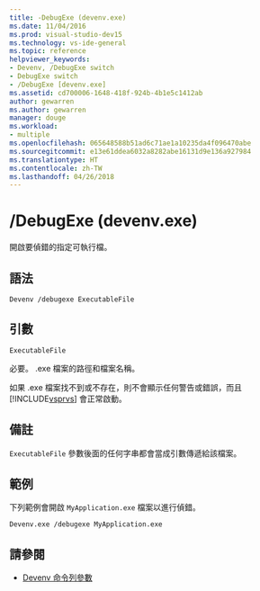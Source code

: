 ```yaml
---
title: -DebugExe (devenv.exe)
ms.date: 11/04/2016
ms.prod: visual-studio-dev15
ms.technology: vs-ide-general
ms.topic: reference
helpviewer_keywords:
- Devenv, /DebugExe switch
- DebugExe switch
- /DebugExe [devenv.exe]
ms.assetid: cd700006-1648-418f-924b-4b1e5c1412ab
author: gewarren
ms.author: gewarren
manager: douge
ms.workload:
- multiple
ms.openlocfilehash: 065648588b51ad6c71ae1a10235da4f096470abe
ms.sourcegitcommit: e13e61ddea6032a8282abe16131d9e136a927984
ms.translationtype: HT
ms.contentlocale: zh-TW
ms.lasthandoff: 04/26/2018
---
```

# <a name="debugexe-devenvexe"></a>/DebugExe (devenv.exe)
開啟要偵錯的指定可執行檔。

## <a name="syntax"></a>語法

```
Devenv /debugexe ExecutableFile
```

## <a name="arguments"></a>引數
 `ExecutableFile`

 必要。 .exe 檔案的路徑和檔案名稱。

 如果 .exe 檔案找不到或不存在，則不會顯示任何警告或錯誤，而且 [!INCLUDE[vsprvs](../../code-quality/includes/vsprvs_md.md)] 會正常啟動。

## <a name="remarks"></a>備註
 `ExecutableFile` 參數後面的任何字串都會當成引數傳遞給該檔案。

## <a name="example"></a>範例
 下列範例會開啟 `MyApplication.exe` 檔案以進行偵錯。

```
Devenv.exe /debugexe MyApplication.exe
```

## <a name="see-also"></a>請參閱

- [Devenv 命令列參數](../../ide/reference/devenv-command-line-switches.md)